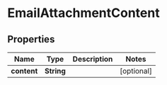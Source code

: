 

# EmailAttachmentContent


## Properties

| Name | Type | Description | Notes |
|------------ | ------------- | ------------- | -------------|
|**content** | **String** |  |  [optional] |



